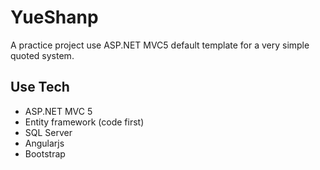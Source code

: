 # YueShanp
A practice project use ASP.NET MVC5 default template for a very simple quoted system.

## Use Tech
- ASP.NET MVC 5 
- Entity framework (code first)
- SQL Server
- Angularjs
- Bootstrap
